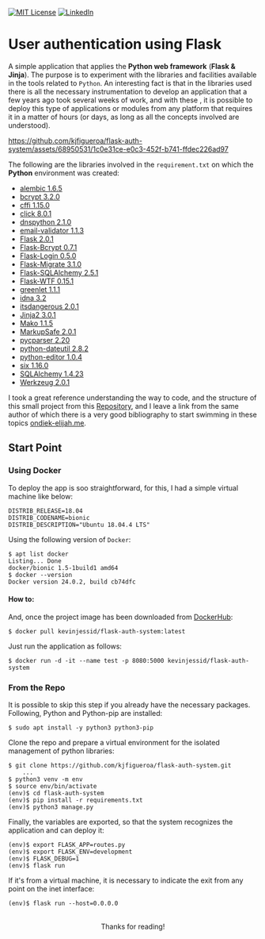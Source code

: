 [![MIT License][license-shield]][license-url]
[![LinkedIn][linkedin-shield]][linkedin-url]

# User authentication using Flask

A simple application that applies the **Python web framework** (**Flask & Jinja**). The purpose is to experiment with the libraries and facilities available in the tools related to `Python`. An interesting fact is that in the libraries used there is all the necessary instrumentation to develop an application that a few years ago took several weeks of work, and with these , it is possible to deploy this type of applications or modules from any platform that requires it in a matter of hours (or days, as long as all the concepts involved are understood).

https://github.com/kjfigueroa/flask-auth-system/assets/68950531/1c0e31ce-e0c3-452f-b741-ffdec226ad97


The following are the libraries involved in the `requirement.txt` on which the **Python** environment was created:


* [alembic 1.6.5](https://alembic.sqlalchemy.org/en/latest/)
* [bcrypt 3.2.0](https://github.com/pyca/bcrypt/)
* [cffi 1.15.0](https://cffi.readthedocs.io/en/latest/)
* [click 8.0.1](https://palletsprojects.com/p/click/)
* [dnspython 2.1.0](https://www.dnspython.org/about/)
* [email-validator 1.1.3](https://github.com/JoshData/python-email-validator)
* [Flask 2.0.1](https://pypi.org/project/Flask/)
* [Flask-Bcrypt 0.7.1](https://github.com/maxcountryman/flask-bcrypt)
* [Flask-Login 0.5.0](https://github.com/maxcountryman/flask-login)
* [Flask-Migrate 3.1.0](https://github.com/miguelgrinberg/flask-migrate)
* [Flask-SQLAlchemy 2.5.1](https://github.com/pallets-eco/flask-sqlalchemy/)
* [Flask-WTF 0.15.1](https://github.com/wtforms/flask-wtf/)
* [greenlet 1.1.1](https://greenlet.readthedocs.io/en/latest/)
* [idna 3.2](https://github.com/kjd/idna)
* [itsdangerous 2.0.1](https://itsdangerous.palletsprojects.com/en/2.1.x/)
* [Jinja2 3.0.1](https://palletsprojects.com/p/jinja/)
* [Mako 1.1.5](https://www.makotemplates.org/)
* [MarkupSafe 2.0.1](https://github.com/pallets/markupsafe/)
* [pycparser 2.20](https://github.com/eliben/pycparser)
* [python-dateutil 2.8.2](https://github.com/dateutil/dateutil)
* [python-editor 1.0.4](https://github.com/fmoo/python-editor)
* [six 1.16.0](https://github.com/benjaminp/six)
* [SQLAlchemy 1.4.23](https://www.sqlalchemy.org/)
* [Werkzeug 2.0.1](https://pypi.org/project/Werkzeug/)

I took a great reference understanding the way to code, and the structure of this small project from this [Repository](https://github.com/ondiekelijah/User-Authentication-in-Flask), and I leave a link from the same author of which there is a very good bibliography to start swimming in these topics [ondiek-elijah.me](https://www.ondiek-elijah.me/tags). 

## Start Point

### Using Docker
To deploy the app is soo straightforward, for this, I had a simple virtual machine like below:
```
DISTRIB_RELEASE=18.04
DISTRIB_CODENAME=bionic
DISTRIB_DESCRIPTION="Ubuntu 18.04.4 LTS"
```
Using the following version of `Docker`:
```
$ apt list docker
Listing... Done
docker/bionic 1.5-1build1 amd64
$ docker --version
Docker version 24.0.2, build cb74dfc 
```

#### How to:
And, once the project image has been downloaded from [DockerHub](https://hub.docker.com/r/kevinjessid/flask-auth-system/tags):
```
$ docker pull kevinjessid/flask-auth-system:latest
```
Just run the application as follows:
```
$ docker run -d -it --name test -p 8080:5000 kevinjessid/flask-auth-system
```

### From the Repo

It is possible to skip this step if you already have the necessary packages.
Following, Python and Python-pip are installed:
```
$ sudo apt install -y python3 python3-pip
```
Clone the repo and prepare a virtual environment for the isolated management of python libraries:
```
$ git clone https://github.com/kjfigueroa/flask-auth-system.git 
    ...
$ python3 venv -m env
$ source env/bin/activate
(env)$ cd flask-auth-system
(env)$ pip install -r requirements.txt
(env)$ python3 manage.py
```
Finally, the variables are exported, so that the system recognizes the application and can deploy it:
```
(env)$ export FLASK_APP=routes.py
(env)$ export FLASK_ENV=development
(env)$ FLASK_DEBUG=1
(env)$ flask run
```
If it's from a virtual machine, it is necessary to indicate the exit from any point on the inet interface:
```
(env)$ flask run --host=0.0.0.0
```
<br />
<div align="center">
Thanks for reading!
</div>

[license-shield]: https://img.shields.io/github/license/othneildrew/Best-README-Template.svg?style=for-the-badge
[license-url]: https://github.com/othneildrew/Best-README-Template/blob/master/LICENSE.txt
[linkedin-shield]: https://img.shields.io/badge/-LinkedIn-black.svg?style=for-the-badge&logo=linkedin&colorB=555
[linkedin-url]: https://www.linkedin.com/in/kjfigueroa/
